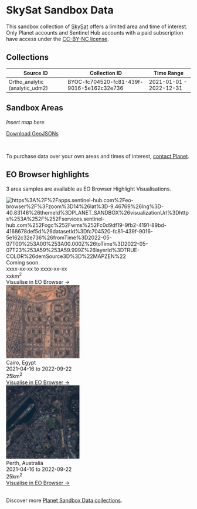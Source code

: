 # SkySat Sandbox Data

This sandbox collection of [SkySat](../skysat/) offers a limited area and time of interest. Only Planet accounts and Sentinel Hub accounts with a paid subscription have access under the [CC-BY-NC license](https://creativecommons.org/licenses/by-nc/4.0/).

## Collections
<table>
  <thead>
    <tr>
      <th>Source ID</th>
      <th>Collection ID</th>
      <th>Time Range</th>
    </tr>
  </thead>
  <tbody>
    <tr>
      <td>Ortho_analytic (analytic_udm2)</td>
      <td>BYOC-fc704520-fc81-439f-9016-5e162c32e736</td>
      <td>2021-01-01 - 2022-12-31</td>
    </tr>
   </tbody>
</table>

## Sandbox Areas
*Insert map here*

<a href="../skysat/polygons.geojson" download>Download GeoJSONs</a>

<br>

To purchase data over your own areas and times of interest, [contact Planet](https://www.planet.com/contact-sales/#contact-sales).

## EO Browser highlights
3 area samples are available as EO Browser Highlight Visualisations.
<br>
<div class="container33">
    <div class="image-card">
        <img src="skysat.png" alt="https%3A%2F%2Fapps.sentinel-hub.com%2Feo-browser%2F%3Fzoom%3D14%26lat%3D-9.46769%26lng%3D-40.83146%26themeId%3DPLANET_SANDBOX%26visualizationUrl%3Dhttps%253A%252F%252Fservices.sentinel-hub.com%252Fogc%252Fwms%252Fc0d9df19-9fb2-4191-89bd-4168678def5d%26datasetId%3Dfc704520-fc81-439f-9016-5e162c32e736%26fromTime%3D2022-05-07T00%253A00%253A00.000Z%26toTime%3D2022-05-07T23%253A59%253A59.999Z%26layerId%3DTRUE-COLOR%26demSource3D%3D%22MAPZEN%22" class="imagette">
         <div class="info">
            <div class="title">Coming soon.</div>
            <div class="text">
                xxxx-xx-xx to xxxx-xx-xx<br>
                xxkm<sup>2</sup>
            </div>
            <div class="eob-link">Visualise in EO Browser -></div>
        </div>
    </div>
    <div class="image-card">
        <img src="SS_EGY.png" alt="EOB Highlight 2" class="imagette">
        <div class="info">
            <div class="title">Cairo, Egypt</div>
            <div class="text">
                2021-04-16 to 2022-09-22<br>
                25km<sup>2</sup>
            </div>
           <div class="eob-link"><a href="https%3A%2F%2Fapps.sentinel-hub.com%2Feo-browser%2F%3Fzoom%3D14%26lat%3D30.05862%26lng%3D31.47%26themeId%3DPLANET_SANDBOX%26visualizationUrl%3Dhttps%253A%252F%252Fservices.sentinel-hub.com%252Fogc%252Fwms%252Fc0d9df19-9fb2-4191-89bd-4168678def5d%26datasetId%3Dfc704520-fc81-439f-9016-5e162c32e736%26fromTime%3D2022-08-19T00%253A00%253A00.000Z%26toTime%3D2022-08-19T23%253A59%253A59.999Z%26layerId%3DTRUE-COLOR%26demSource3D%3D%22MAPZEN%22">Visualise in EO Browser -></a></div>
        </div>
    </div>
    <div class="image-card">
        <img src="SS_AUS.png" alt="EOB Highlight 3" class="imagette">
        <div class="info">
            <div class="title">Perth, Australia</div>
            <div class="text">
                2021-04-16 to 2022-09-22<br>
                25km<sup>2</sup>
            </div>
            <div class="eob-link"><a href="https%3A%2F%2Fapps.sentinel-hub.com%2Feo-browser%2F%3Fzoom%3D14%26lat%3D-32.1112%26lng%3D116.0231%26themeId%3DPLANET_SANDBOX%26visualizationUrl%3Dhttps%253A%252F%252Fservices.sentinel-hub.com%252Fogc%252Fwms%252Fc0d9df19-9fb2-4191-89bd-4168678def5d%26datasetId%3Dfc704520-fc81-439f-9016-5e162c32e736%26fromTime%3D2022-10-19T00%253A00%253A00.000Z%26toTime%3D2022-10-19T23%253A59%253A59.999Z%26layerId%3DTRUE-COLOR%26demSource3D%3D%22MAPZEN%22">Visualise in EO Browser -></a></div>
        </div>
    </div>
</div>
<br>

Discover more [Planet Sandbox Data collections](../planet-sandbox-data/).

